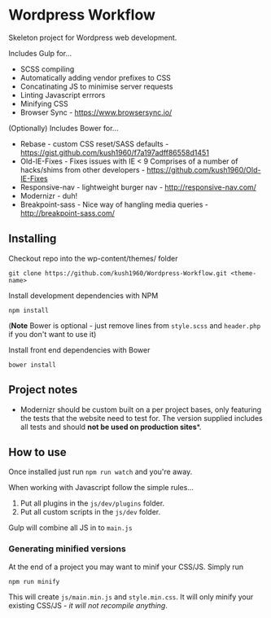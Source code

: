 # Wordpress Workflow

Skeleton project for Wordpress web development.

Includes Gulp for...

* SCSS compiling
* Automatically adding vendor prefixes to CSS
* Concatinating JS to minimise server requests
* Linting Javascript errrors
* Minifying CSS
* Browser Sync - https://www.browsersync.io/

(Optionally) Includes Bower for...

* Rebase - custom CSS reset/SASS defaults - https://gist.github.com/kush1960/f7a197adff86558d1451
* Old-IE-Fixes - Fixes issues with IE < 9 Comprises of a number of hacks/shims from other developers - https://github.com/kush1960/Old-IE-Fixes
* Responsive-nav - lightweight burger nav - http://responsive-nav.com/
* Modernizr - duh!
* Breakpoint-sass - Nice way of hangling media queries - http://breakpoint-sass.com/


## Installing

Checkout repo into the wp-content/themes/ folder
```
git clone https://github.com/kush1960/Wordpress-Workflow.git <theme-name>
```
Install development dependencies with NPM
```
npm install
```
(**Note** Bower is optional - just remove lines from `style.scss` and `header.php` if you don't want to use it)

Install front end dependencies with Bower 
```
bower install
```


## Project notes

* Modernizr should be custom built on a per project bases, only featuring the tests that the website need to test for. The version supplied includes all tests and should **not be used on production sites***.


## How to use

Once installed just run `npm run watch` and you're away.

When working with Javascript follow the simple rules...

1. Put all plugins in the `js/dev/plugins` folder.
2. Put all custom scripts in the `js/dev` folder.

Gulp will combine all JS in to `main.js` 

### Generating minified versions

At the end of a project you may want to minif your CSS/JS. Simply run
```
npm run minify
```
This will create `js/main.min.js` and `style.min.css`. It will only minify your existing CSS/JS - *it will not recompile anything*. 
